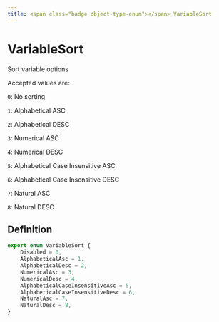 ```yaml
---
title: <span class="badge object-type-enum"></span> VariableSort
---
```

# <span class="badge object-type-enum"></span> VariableSort

Sort variable options

Accepted values are:

`0`: No sorting

`1`: Alphabetical ASC

`2`: Alphabetical DESC

`3`: Numerical ASC

`4`: Numerical DESC

`5`: Alphabetical Case Insensitive ASC

`6`: Alphabetical Case Insensitive DESC

`7`: Natural ASC

`8`: Natural DESC

## Definition

```typescript
export enum VariableSort {
	Disabled = 0,
	AlphabeticalAsc = 1,
	AlphabeticalDesc = 2,
	NumericalAsc = 3,
	NumericalDesc = 4,
	AlphabeticalCaseInsensitiveAsc = 5,
	AlphabeticalCaseInsensitiveDesc = 6,
	NaturalAsc = 7,
	NaturalDesc = 8,
}

```
